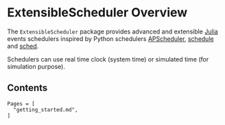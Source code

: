 # ExtensibleScheduler Overview

The `ExtensibleScheduler` package provides advanced and extensible [Julia](https://julialang.org/) events schedulers inspired by Python schedulers [APScheduler](https://apscheduler.readthedocs.io/), [schedule](https://github.com/dbader/schedule) and [sched](https://docs.python.org/3/library/sched.html).

Schedulers can use real time clock (system time) or simulated time (for simulation purpose).

## Contents

```@contents
Pages = [
  "getting_started.md",
]
```

